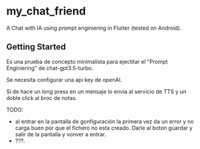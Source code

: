 # my_chat_friend

A Chat with IA using prompt enginiering in Flutter (tested on Android).

## Getting Started

Es una prueba de concepto minimalista para ejectitar el "Prompt Enginiering" de chat-gpt3.5-turbo.

Se necesita configurar una api key de openAI.

Si de hace un long press en un mensaje lo envia al servicio de TTS y un doble click al broc de notas.

TODO:

- al entrar en la pantalla de gonfiguración la primera vez da un error y no carga buen por que el fichero no esta creado. Darle al boton guardar y salir de la pantalla y vonver a entrar.
- ???.